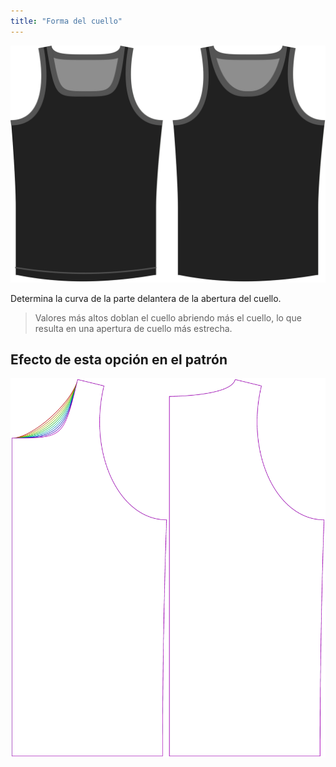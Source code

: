 ```yaml
---
title: "Forma del cuello"
---
```


![La opción de forma de línea de cuello en Aaron](./necklinebend.svg)

Determina la curva de la parte delantera de la abertura del cuello.

> Valores más altos doblan el cuello abriendo más el cuello, lo que resulta en una apertura de cuello más estrecha.

## Efecto de esta opción en el patrón

![Esta imagen muestra el efecto de esta opción superponiendo varias variantes que tienen un valor diferente para esta opción](aaron_necklinebend_sample.svg "Efecto de esta opción en el patrón")
